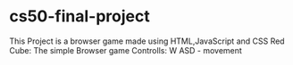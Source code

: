# cs50-final-project
This Project is a browser game made using HTML,JavaScript and CSS
Red Cube: The simple Browser game
Controlls: W
          ASD - movement
          